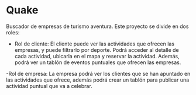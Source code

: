 # Quake

Buscador de empresas de turismo aventura. Este proyecto se divide en dos roles:

  - Rol de cliente: El cliente puede ver las actividades que ofrecen las empresas, y puede filtrarlo por deporte. Podrá acceder al detalle de cada actividad, ubicarla en el mapa y reservar la actividad. Además, podrá ver un tablón de eventos puntuales que ofrecen las empresas.
  
  -Rol de empresa: La empresa podrá ver los clientes que se han apuntado en las actividades que ofrece, además podrá crear un tablón para publicar una actividad puntual que va a celebrar.
